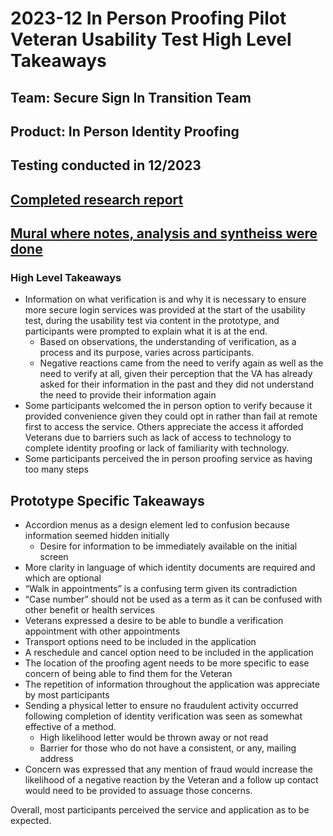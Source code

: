 # 2023-12 In Person Proofing Pilot Veteran Usability Test High Level Takeaways

## Team: Secure Sign In Transition Team
## Product: In Person Identity Proofing 
## Testing conducted in 12/2023

## [Completed research report](https://github.com/department-of-veterans-affairs/va.gov-team/blob/master/products/login.gov-adoption/research/IPP%20Usability%20Testing/Veteran%20Facing%20Screens_IPP%20Usability%20Testing/Veteran%20Facing%20Screens_IPP%20Usability%20Testing%20Research%20Report.MD)

## [Mural where notes, analysis and syntheiss were done](https://app.mural.co/t/departmentofveteransaffairs9999/m/departmentofveteransaffairs9999/1715869372177/e5f7fc286a19cf47d7fdbd1397365d3f52b716a6?sender=u1b0df595924572baa8a94764)

### High Level Takeaways
- Information on what verification is and why it is necessary to ensure more secure login services was provided at the start of the usability test, during the usability test via content in the prototype, and participants were prompted to explain what it is at the end.
  - Based on observations, the understanding of verification, as a process and its purpose, varies across participants. 
  - Negative reactions came from the need to verify again as well as the need to verify at all, given their perception that the VA has already asked for their information in the past and they did not understand the need to provide their information again
- Some participants welcomed the in person option to verify because it provided convenience given they could opt in rather than fail at remote first to access the service. Others appreciate the access it afforded Veterans due to barriers such as lack of access to technology to complete identity proofing or lack of familiarity with technology.
- Some participants perceived the in person proofing service as having too many steps 

## Prototype Specific Takeaways
- Accordion menus as a design element led to confusion because information seemed hidden initially
  - Desire for information to be immediately available on the initial screen
- More clarity in language of which identity documents are required and which are optional
- “Walk in appointments” is a confusing term given its contradiction
- “Case number” should not be used as a term as it can be confused with other benefit or health services 
- Veterans expressed a desire to be able to bundle a verification appointment with other appointments
- Transport options need to be included in the application
- A reschedule and cancel option need to be included in the application
- The location of the proofing agent needs to be more specific to ease concern of being able to find them for the Veteran
- The repetition of information throughout the application was appreciate by most participants
- Sending a physical letter to ensure no fraudulent activity occurred following completion of identity verification was seen as somewhat effective of a method.
  - High likelihood letter would be thrown away or not read
  - Barrier for those who do not have a consistent, or any, mailing address
- Concern was expressed that any mention of fraud would increase the likelihood of a negative reaction by the Veteran and a follow up contact would need to be provided to assuage those concerns. 

Overall, most participants perceived the service and application as to be expected.
